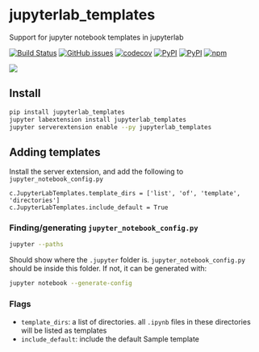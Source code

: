 # jupyterlab_templates
Support for jupyter notebook templates in jupyterlab

[![Build Status](https://travis-ci.org/timkpaine/jupyterlab_templates.svg?branch=master)](https://travis-ci.org/timkpaine/jupyterlab_templates)
[![GitHub issues](https://img.shields.io/github/issues/timkpaine/jupyterlab_templates.svg)]()
[![codecov](https://codecov.io/gh/timkpaine/jupyterlab_templates/branch/master/graph/badge.svg)](https://codecov.io/gh/timkpaine/jupyterlab_templates)
[![PyPI](https://img.shields.io/pypi/l/jupyterlab_iframe.svg)](https://pypi.python.org/pypi/jupyterlab_templates)
[![PyPI](https://img.shields.io/pypi/v/jupyterlab_iframe.svg)](https://pypi.python.org/pypi/jupyterlab_templates)
[![npm](https://img.shields.io/npm/v/jupyterlab_templates.svg)](https://www.npmjs.com/package/jupyterlab_templates)

![](https://raw.githubusercontent.com/timkpaine/jupyterlab_templates/master/docs/example1.gif)


## Install
```bash
pip install jupyterlab_templates
jupyter labextension install jupyterlab_templates
jupyter serverextension enable --py jupyterlab_templates
```

## Adding templates
Install the server extension, and add the following to `jupyter_notebook_config.py`

```python3
c.JupyterLabTemplates.template_dirs = ['list', 'of', 'template', 'directories']
c.JupyterLabTemplates.include_default = True
```

### Finding/generating `jupyter_notebook_config.py`
```bash
jupyter --paths
```
Should show where the `.jupyter` folder is.
`jupyter_notebook_config.py` should be inside this folder. If not, it can be generated with: 
```bash
jupyter notebook --generate-config
```

### Flags
- `template_dirs`: a list of directories. all `.ipynb` files in these directories will be listed as templates
- `include_default`: include the default Sample template
